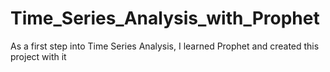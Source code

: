 # Time_Series_Analysis_with_Prophet
As a first step into Time Series Analysis, I learned Prophet and created this project with it
